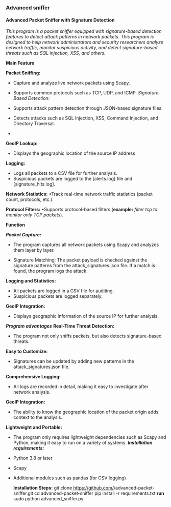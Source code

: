 ### Advanced sniffer
#### Advanced Packet Sniffer with Signature Detection

_This program is a packet sniffer equipped with signature-based detection features to detect attack patterns in network packets. This program is designed to help network administrators and security researchers analyze network traffic, monitor suspicious activity, and detect signature-based threats such as SQL injection, XSS, and others._

**Main Feature**

__Packet Sniffing:__
- Capture and analyze live network packets using Scapy.

- Supports common protocols such as TCP, UDP, and ICMP.
*Signature-Based Detection:*
- Supports attack pattern detection through JSON-based signature files.

- Detects attacks such as SQL Injection, XSS, Command Injection, and Directory Traversal.
- 
**GeoIP Lookup:**
- Displays the geographic location of the source IP address
  
**Logging:**
- Logs all packets to a CSV file for further analysis.
- Suspicious packets are logged to the [alerts.log] file and [signature_hits.log].
  
**Network Statistics:**
•Track real-time network traffic statistics (packet count, protocols, etc.).

**Protocol Filters:**
•Supports protocol-based filters (**example:** _filter tcp to monitor only TCP packets_).

**Function**

  ***Packet Capture:***
- The program captures all network packets using Scapy and analyzes them layer by layer.

- Signature Matching: The packet payload is checked against the signature patterns from the attack_signatures.json file. If a match is found, the program logs the attack.
  
**Logging and Statistics:**
- All packets are logged in a CSV file for auditing.
- Suspicious packets are logged separately.
  
**GeoIP Integration:**
- Displays geographic information of the source IP for further analysis.
  
***Program advantages***
**Real-Time Threat Detection:**
- The program not only sniffs packets, but also detects signature-based threats.
  
**Easy to Customize:**
- Signatures can be updated by adding new patterns in the attack_signatures.json file.
  
**Comprehensive Logging:**
- All logs are recorded in detail, making it easy to investigate after network analysis.
  
**GeoIP Integration:**
- The ability to know the geographic location of the packet origin adds context to the analysis.
  
**Lightweight and Portable:**
- The program only requires lightweight dependencies such as Scapy and Python, making it easy to run on a variety of systems.
***Installation requirements:***
- Python 3.8 or later
- Scapy
- Additional modules such as pandas (for CSV logging)




  **Installation Steps:**
  git clone https://github.com/<username>/advanced-packet-sniffer.git
cd advanced-packet-sniffer
pip install -r requirements.txt
**run**
  sudo python advanced_sniffer.py
  
